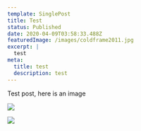 ```yaml
---
template: SinglePost
title: Test
status: Published
date: 2020-04-09T03:58:33.488Z
featuredImage: /images/coldframe2011.jpg
excerpt: |
  test
meta:
  title: test
  description: test
---
```

Test post, here is an image





![](/images/orange.jpg)

![](/images/four-seasons-lettuce.jpg)